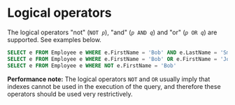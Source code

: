 # Logical operators

The logical operators "not" (<code>NOT <var>p</var></code>), "and" (<code><var>p</var> AND <var>q</var></code>) and "or" (<code><var>p</var> OR <var>q</var></code>) are supported. See examples below.

```sql
SELECT e FROM Employee e WHERE e.FirstName = 'Bob' AND e.LastName = 'Smith'
SELECT e FROM Employee e WHERE e.FirstName = 'Bob' OR e.FirstName = 'John'
SELECT e FROM Employee e WHERE NOT e.FirstName = 'Bob'
```

<strong>Performance note:</strong> The logical operators <code>NOT</code> and <code>OR</code> usually imply that indexes cannot be used in the execution of the query, and therefore these operators should be used very restrictively.